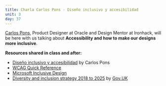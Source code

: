 ```yaml
---
title: Charla Carlos Pons - Diseño inclusivo y accesibilidad
unit: 3
day: 37
---
```

[Carlos Pons](https://www.linkedin.com/in/carlosuxdesigner/), Product Designer at Oracle and Design Mentor at Ironhack, will be here with us talking about **Accessibility and how to make our designs more inclusive**.

**Resources shared in class and after:**

* [Diseño inclusivo y accesibilidad](https://drive.google.com/open?id=0B5aNDhvA48ZzQ2dkclVzazAtdi1FQzM2eklIQ0c0ZFlzT3dz) by Carlos Pons
* [WCAG Quick Reference](https://www.w3.org/WAI/WCAG21/quickref/)
* [Microsoft Inclusive Design](https://www.microsoft.com/design/inclusive/)
* [Diversity and inclusion strategy 2018 to 2025](https://www.gov.uk/government/publications/diversity-and-inclusion-strategy-2018-to-2025) by [Gov.UK](https://www.gov.uk/)
